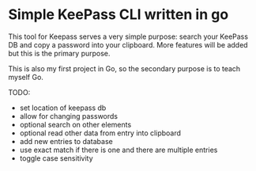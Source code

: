 # Simple KeePass CLI written in go

This tool for Keepass serves a very simple purpose:  search your KeePass DB and copy
a password into your clipboard.  More features will be added but this is the primary
purpose.

This is also my first project in Go, so the secondary purpose is to teach myself Go.

TODO:

* set location of keepass db
* allow for changing passwords
* optional search on other elements
* optional read other data from entry into clipboard
* add new entries to database
* use exact match if there is one and there are multiple entries
* toggle case sensitivity
